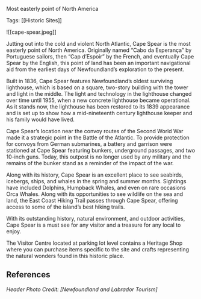 Most easterly point of North America

Tags: [[Historic Sites]]

![[cape-spear.jpeg]]

Jutting out into the cold and violent North Atlantic, Cape Spear is the most easterly point of North America. Originally named “Cabo da Esperança” by Portuguese sailors, then “Cap d’Espoir” by the French, and eventually Cape Spear by the English, this point of land has been an important navigational aid from the earliest days of Newfoundland’s exploration to the present.

Built in 1836, Cape Spear features Newfoundland’s oldest surviving lighthouse, which is based on a square, two-story building with the tower and light in the middle. The light and technology in the lighthouse changed over time until 1955, when a new concrete lighthouse became operational. As it stands now, the lighthouse has been restored to its 1839 appearance and is set up to show how a mid-nineteenth century lighthouse keeper and his family would have lived.

Cape Spear’s location near the convoy routes of the Second World War made it a strategic point in the Battle of the Atlantic. To provide protection for convoys from German submarines, a battery and garrison were stationed at Cape Spear featuring bunkers, underground passages, and two 10-inch guns. Today, this outpost is no longer used by any military and the remains of the bunker stand as a reminder of the impact of the war.

Along with its history, Cape Spear is an excellent place to see seabirds, icebergs, ships, and whales in the spring and summer months. Sightings have included Dolphins, Humpback Whales, and even on rare occasions Orca Whales. Along with its opportunities to see wildlife on the sea and land, the East Coast Hiking Trail passes through Cape Spear, offering access to some of the island’s best hiking trails.

With its outstanding history, natural environment, and outdoor activities, Cape Spear is a must see for any visitor and a treasure for any local to enjoy.

The Visitor Centre located at parking lot level contains a Heritage Shop where you can purchase items specific to the site and crafts representing the natural wonders found in this historic place.

## References



*Header Photo Credit: \[Newfoundland and Labrador Tourism\]*